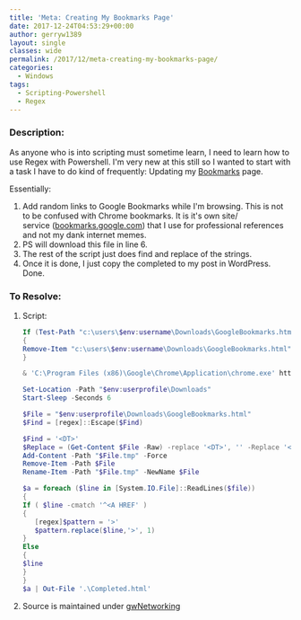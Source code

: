 ```yaml
---
title: 'Meta: Creating My Bookmarks Page'
date: 2017-12-24T04:53:29+00:00
author: gerryw1389
layout: single
classes: wide
permalink: /2017/12/meta-creating-my-bookmarks-page/
categories:
  - Windows
tags:
  - Scripting-Powershell
  - Regex
---
```

<!--more-->

### Description:

As anyone who is into scripting must sometime learn, I need to learn how to use Regex with Powershell. I'm very new at this still so I wanted to start with a task I have to do kind of frequently: Updating my [Bookmarks](https://automationadmin.com/2016/02/bookmarks/) page.

Essentially:

  1. Add random links to Google Bookmarks while I'm browsing. This is not to be confused with Chrome bookmarks. It is it's own site/ service ([bookmarks.google.com](https://bookmarks.google.com)) that I use for professional references and not my dank internet memes.
  2. PS will download this file in line 6.
  3. The rest of the script just does find and replace of the strings.
  4. Once it is done, I just copy the completed to my post in WordPress. Done.

### To Resolve:

1. Script:

   ```powershell
   If (Test-Path "c:\users\$env:username\Downloads\GoogleBookmarks.html")
   {
   Remove-Item "c:\users\$env:username\Downloads\GoogleBookmarks.html"
   }

   & 'C:\Program Files (x86)\Google\Chrome\Application\chrome.exe' https://www.google.com/bookmarks/bookmarks.html?hl=en

   Set-Location -Path "$env:userprofile\Downloads"
   Start-Sleep -Seconds 6

   $File = "$env:userprofile\Downloads\GoogleBookmarks.html"
   $Find = [regex]::Escape($Find) 

   $Find = '<DT>'
   $Replace = (Get-Content $File -Raw) -replace '<DT>', '' -Replace '<DL>', '' -Replace '</DL>','' -replace 'ADD_DATE=..................','' |
   Add-Content -Path "$File.tmp" -Force 
   Remove-Item -Path $File 
   Rename-Item -Path "$File.tmp" -NewName $File

   $a = foreach ($line in [System.IO.File]::ReadLines($file)) 
   {
   If ( $line -cmatch '^<A HREF' )
   {
      [regex]$pattern = '>'
      $pattern.replace($line,'>', 1) 
   }
   Else
   {
   $line
   }
   }
   $a | Out-File '.\Completed.html'
   ```

2. Source is maintained under [gwNetworking](https://github.com/gerryw1389/powershell/blob/main/gwNetworking/Public/Convert-Bookmarks.ps1)